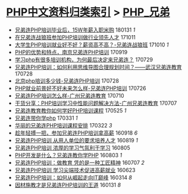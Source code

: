 [PHP中文资料归类索引](../README.md) > [PHP_兄弟](PHP_兄弟.md)
====
- [兄弟连PHP培训毕业后，15W年薪入职米购](http://jkwz.applinzi.com/ittc/7064688371337528330.html#%E5%85%84%E5%BC%9F%E8%BF%9EPHP%E5%9F%B9%E8%AE%AD%E6%AF%95%E4%B8%9A%E5%90%8E%EF%BC%8C15W%E5%B9%B4%E8%96%AA%E5%85%A5%E8%81%8C%E7%B1%B3%E8%B4%AD) 180131 *1* 
- [在兄弟连战狼班参加PHP培训做行业领先人才](http://jkwz.applinzi.com/ittc/7023189159802569745.html#%E5%9C%A8%E5%85%84%E5%BC%9F%E8%BF%9E%E6%88%98%E7%8B%BC%E7%8F%AD%E5%8F%82%E5%8A%A0PHP%E5%9F%B9%E8%AE%AD%E5%81%9A%E8%A1%8C%E4%B8%9A%E9%A2%86%E5%85%88%E4%BA%BA%E6%89%8D) 171011  
- [大学生PHP培训就业好不好？薪资高不高？-兄弟连战狼班](http://jkwz.applinzi.com/ittc/7022774456567727121.html#%E5%A4%A7%E5%AD%A6%E7%94%9FPHP%E5%9F%B9%E8%AE%AD%E5%B0%B1%E4%B8%9A%E5%A5%BD%E4%B8%8D%E5%A5%BD%EF%BC%9F%E8%96%AA%E8%B5%84%E9%AB%98%E4%B8%8D%E9%AB%98%EF%BC%9F-%E5%85%84%E5%BC%9F%E8%BF%9E%E6%88%98%E7%8B%BC%E7%8F%AD) 171010 *1* 
- [PHP的优势和特点，南京兄弟连PHP培训](http://jkwz.applinzi.com/ittc/7015030788259841041.html#PHP%E7%9A%84%E4%BC%98%E5%8A%BF%E5%92%8C%E7%89%B9%E7%82%B9%EF%BC%8C%E5%8D%97%E4%BA%AC%E5%85%84%E5%BC%9F%E8%BF%9EPHP%E5%9F%B9%E8%AE%AD) 170919  
- [学习php有很多培训机构，为何最后决定来兄弟连？](http://jkwz.applinzi.com/ittc/6995663935389565968.html#%E5%AD%A6%E4%B9%A0php%E6%9C%89%E5%BE%88%E5%A4%9A%E5%9F%B9%E8%AE%AD%E6%9C%BA%E6%9E%84%EF%BC%8C%E4%B8%BA%E4%BD%95%E6%9C%80%E5%90%8E%E5%86%B3%E5%AE%9A%E6%9D%A5%E5%85%84%E5%BC%9F%E8%BF%9E%EF%BC%9F) 170729  
- [兄弟连PHP培训：如何利用思维导图合理规划时间？——武汉兄弟连教育](http://jkwz.applinzi.com/ittc/6995384667996685329.html#%E5%85%84%E5%BC%9F%E8%BF%9EPHP%E5%9F%B9%E8%AE%AD%EF%BC%9A%E5%A6%82%E4%BD%95%E5%88%A9%E7%94%A8%E6%80%9D%E7%BB%B4%E5%AF%BC%E5%9B%BE%E5%90%88%E7%90%86%E8%A7%84%E5%88%92%E6%97%B6%E9%97%B4%EF%BC%9F%E2%80%94%E2%80%94%E6%AD%A6%E6%B1%89%E5%85%84%E5%BC%9F%E8%BF%9E%E6%95%99%E8%82%B2) 170728  
- [北京php培训多少钱-兄弟连PHP培训](http://jkwz.applinzi.com/ittc/6995298972011594768.html#%E5%8C%97%E4%BA%ACphp%E5%9F%B9%E8%AE%AD%E5%A4%9A%E5%B0%91%E9%92%B1-%E5%85%84%E5%BC%9F%E8%BF%9EPHP%E5%9F%B9%E8%AE%AD) 170728  
- [PHP就业前景好不好未来怎么样-兄弟连PHP培训](http://jkwz.applinzi.com/ittc/6994265989272044561.html#PHP%E5%B0%B1%E4%B8%9A%E5%89%8D%E6%99%AF%E5%A5%BD%E4%B8%8D%E5%A5%BD%E6%9C%AA%E6%9D%A5%E6%80%8E%E4%B9%88%E6%A0%B7-%E5%85%84%E5%BC%9F%E8%BF%9EPHP%E5%9F%B9%E8%AE%AD) 170726  
- [兄弟连PHP培训怎么样-广州兄弟连教育](http://jkwz.applinzi.com/ittc/6988608717405553669.html#%E5%85%84%E5%BC%9F%E8%BF%9EPHP%E5%9F%B9%E8%AE%AD%E6%80%8E%E4%B9%88%E6%A0%B7-%E5%B9%BF%E5%B7%9E%E5%85%84%E5%BC%9F%E8%BF%9E%E6%95%99%E8%82%B2) 170710  
- [干货分享：PHP培训学习中性能问题解决方法-广州兄弟连教育](http://jkwz.applinzi.com/ittc/6986848019172295685.html#%E5%B9%B2%E8%B4%A7%E5%88%86%E4%BA%AB%EF%BC%9APHP%E5%9F%B9%E8%AE%AD%E5%AD%A6%E4%B9%A0%E4%B8%AD%E6%80%A7%E8%83%BD%E9%97%AE%E9%A2%98%E8%A7%A3%E5%86%B3%E6%96%B9%E6%B3%95-%E5%B9%BF%E5%B7%9E%E5%85%84%E5%BC%9F%E8%BF%9E%E6%95%99%E8%82%B2) 170707  
- [兄弟连教育教你如何学好PHP培训课程](http://jkwz.applinzi.com/ittc/6971556665798165509.html#%E5%85%84%E5%BC%9F%E8%BF%9E%E6%95%99%E8%82%B2%E6%95%99%E4%BD%A0%E5%A6%82%E4%BD%95%E5%AD%A6%E5%A5%BDPHP%E5%9F%B9%E8%AE%AD%E8%AF%BE%E7%A8%8B) 170525 *1* 
- [兄弟连带你学php](http://jkwz.applinzi.com/ittc/6951193729875575813.html#%E5%85%84%E5%BC%9F%E8%BF%9E%E5%B8%A6%E4%BD%A0%E5%AD%A6php) 170331 *1* 
- [华丽的兄弟连PHP培训课程安排](http://jkwz.applinzi.com/ittc/6947872449768195076.html#%E5%8D%8E%E4%B8%BD%E7%9A%84%E5%85%84%E5%BC%9F%E8%BF%9EPHP%E5%9F%B9%E8%AE%AD%E8%AF%BE%E7%A8%8B%E5%AE%89%E6%8E%92) 170322 *3* 
- [趁年轻搏一把，参加兄弟连PHP培训拿高薪](http://jkwz.applinzi.com/ittc/6879246357927298052.html#%E8%B6%81%E5%B9%B4%E8%BD%BB%E6%90%8F%E4%B8%80%E6%8A%8A%EF%BC%8C%E5%8F%82%E5%8A%A0%E5%85%84%E5%BC%9F%E8%BF%9EPHP%E5%9F%B9%E8%AE%AD%E6%8B%BF%E9%AB%98%E8%96%AA) 160918 *6* 
- [兄弟连PHP培训 从用人单位的要求培养人才](http://jkwz.applinzi.com/ittc/6868098349789611012.html#%E5%85%84%E5%BC%9F%E8%BF%9EPHP%E5%9F%B9%E8%AE%AD+%E4%BB%8E%E7%94%A8%E4%BA%BA%E5%8D%95%E4%BD%8D%E7%9A%84%E8%A6%81%E6%B1%82%E5%9F%B9%E5%85%BB%E4%BA%BA%E6%89%8D) 160819 *1* 
- [兄弟连PHP培训 浓厚的学习气氛利于学习](http://jkwz.applinzi.com/ittc/6860334908861580293.html#%E5%85%84%E5%BC%9F%E8%BF%9EPHP%E5%9F%B9%E8%AE%AD+%E6%B5%93%E5%8E%9A%E7%9A%84%E5%AD%A6%E4%B9%A0%E6%B0%94%E6%B0%9B%E5%88%A9%E4%BA%8E%E5%AD%A6%E4%B9%A0) 160805  
- [PHP开发是什么？兄弟连教你学PHP](http://jkwz.applinzi.com/ittc/6862071307738547205.html#PHP%E5%BC%80%E5%8F%91%E6%98%AF%E4%BB%80%E4%B9%88%EF%BC%9F%E5%85%84%E5%BC%9F%E8%BF%9E%E6%95%99%E4%BD%A0%E5%AD%A6PHP) 160803 *1* 
- [兄弟连PHP培训：做教育 凭的是一种工匠精神](http://jkwz.applinzi.com/ittc/6852041007335736325.html#%E5%85%84%E5%BC%9F%E8%BF%9EPHP%E5%9F%B9%E8%AE%AD%EF%BC%9A%E5%81%9A%E6%95%99%E8%82%B2+%E5%87%AD%E7%9A%84%E6%98%AF%E4%B8%80%E7%A7%8D%E5%B7%A5%E5%8C%A0%E7%B2%BE%E7%A5%9E) 160707 *2* 
- [兄弟连PHP培训 学习尖端技术促进高薪就业](http://jkwz.applinzi.com/ittc/6846852122154632197.html#%E5%85%84%E5%BC%9F%E8%BF%9EPHP%E5%9F%B9%E8%AE%AD+%E5%AD%A6%E4%B9%A0%E5%B0%96%E7%AB%AF%E6%8A%80%E6%9C%AF%E4%BF%83%E8%BF%9B%E9%AB%98%E8%96%AA%E5%B0%B1%E4%B8%9A) 160623  
- [兄弟连PHP培训：如何从崛起走向IT巅峰](http://jkwz.applinzi.com/ittc/6809483684163879940.html#%E5%85%84%E5%BC%9F%E8%BF%9EPHP%E5%9F%B9%E8%AE%AD%EF%BC%9A%E5%A6%82%E4%BD%95%E4%BB%8E%E5%B4%9B%E8%B5%B7%E8%B5%B0%E5%90%91IT%E5%B7%85%E5%B3%B0) 160314 *8* 
- [因材施教才是兄弟连PHP培训的王道](http://jkwz.applinzi.com/ittc/6793511205046060036.html#%E5%9B%A0%E6%9D%90%E6%96%BD%E6%95%99%E6%89%8D%E6%98%AF%E5%85%84%E5%BC%9F%E8%BF%9EPHP%E5%9F%B9%E8%AE%AD%E7%9A%84%E7%8E%8B%E9%81%93) 160131 *8* 
